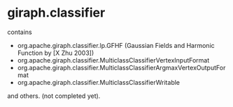 # giraph.classifier

contains

- org.apache.giraph.classifier.lp.GFHF (Gaussian Fields and Harmonic Function by [X Zhu 2003])
- org.apache.giraph.classifier.MulticlassClassifierVertexInputFormat
- org.apache.giraph.classifier.MulticlassClassifierArgmaxVertexOutputFormat
- org.apache.giraph.classifier.MulticlassClassifierWritable

and others. (not completed yet).
